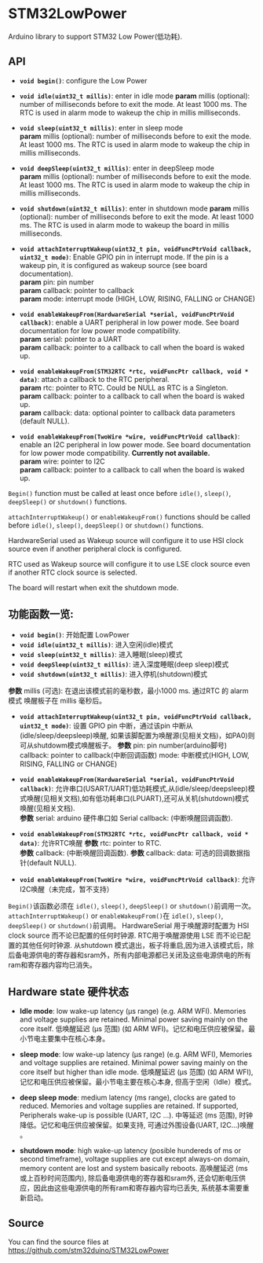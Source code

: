 # STM32LowPower
Arduino library to support STM32 Low Power(低功耗).

## API

* **`void begin()`**: configure the Low Power

* **`void idle(uint32_t millis)`**: enter in idle mode
**param** millis (optional): number of milliseconds before to exit the mode. At least 1000 ms. The RTC is used in alarm mode to wakeup the chip in millis milliseconds.

* **`void sleep(uint32_t millis)`**: enter in sleep mode  
**param** millis (optional): number of milliseconds before to exit the mode. At least 1000 ms. The RTC is used in alarm mode to wakeup the chip in millis milliseconds.

* **`void deepSleep(uint32_t millis)`**: enter in deepSleep mode  
**param** millis (optional): number of milliseconds before to exit the mode. At least 1000 ms. The RTC is used in alarm mode to wakeup the chip in millis milliseconds.

* **`void shutdown(uint32_t millis)`**: enter in shutdown mode
**param** millis (optional): number of milliseconds before to exit the mode. At least 1000 ms. The RTC is used in alarm mode to wakeup the board in millis milliseconds.

* **`void attachInterruptWakeup(uint32_t pin, voidFuncPtrVoid callback, uint32_t mode)`**: Enable GPIO pin in interrupt mode. If the pin is a wakeup pin, it is configured as wakeup source (see board documentation).  
**param** pin: pin number  
**param** callback: pointer to callback  
**param** mode: interrupt mode (HIGH, LOW, RISING, FALLING or CHANGE)  

* **`void enableWakeupFrom(HardwareSerial *serial, voidFuncPtrVoid callback)`**: enable a UART peripheral in low power mode. See board documentation for low power mode compatibility.  
**param** serial: pointer to a UART  
**param** callback: pointer to a callback to call when the board is waked up.  

* **`void enableWakeupFrom(STM32RTC *rtc, voidFuncPtr callback, void * data)`**: attach a callback to the RTC peripheral.  
**param** rtc: pointer to RTC. Could be NULL as RTC is a Singleton.  
**param** callback: pointer to a callback to call when the board is waked up.  
**param** callback: data: optional pointer to callback data parameters (default NULL).  

* **`void enableWakeupFrom(TwoWire *wire, voidFuncPtrVoid callback)`**: enable an I2C peripheral in low power mode. See board documentation for low power mode compatibility. **Currently not available.**  
**param** wire: pointer to I2C  
**param** callback: pointer to a callback to call when the board is waked up.  


`Begin()` function must be called at least once before `idle()`, `sleep()`, `deepSleep()` or `shutdown()` functions.  

`attachInterruptWakeup()` or `enableWakeupFrom()` functions should be called before `idle()`, `sleep()`, `deepSleep()` or `shutdown()` functions.  

HardwareSerial used as Wakeup source will configure it to use HSI clock source even if another peripheral clock is configured.

RTC used as Wakeup source will configure it to use LSE clock source even if another RTC clock source is selected.

The board will restart when exit the shutdown mode.  

## 功能函数一览:
* **`void begin()`**:  开始配置 LowPower
* **`void idle(uint32_t millis)`**:  进入空闲(idle)模式
* **`void sleep(uint32_t millis)`**:  进入睡眠(sleep)模式
* **`void deepSleep(uint32_t millis)`**:  进入深度睡眠(deep sleep)模式
* **`void shutdown(uint32_t millis)`**:  进入停机(shutdown)模式

**参数**  millis (可选): 在退出该模式前的毫秒数，最小1000 ms. 通过RTC 的 alarm 模式 唤醒板子在 millis 毫秒后。

* **`void attachInterruptWakeup(uint32_t pin, voidFuncPtrVoid callback, uint32_t mode)`**: 设置 GPIO pin 中断，通过该pin 中断从(idle/sleep/deepsleep)唤醒, 如果该脚配置为唤醒源(见相关文档)，如PA0)则可从shutdowm模式唤醒板子。
**参数** pin: pin number(arduino脚号)
     callback: pointer to callback(中断回调函数)
     mode: 中断模式(HIGH, LOW, RISING, FALLING or CHANGE) 

* **`void enableWakeupFrom(HardwareSerial *serial, voidFuncPtrVoid callback)`**: 允许串口(USART/UART)低功耗模式,从(idle/sleep/deepsleep)模式唤醒(见相关文档),如有低功耗串口(LPUART),还可从关机(shutdown)模式唤醒(见相关文档).  
**参数** serial: arduino 硬件串口如 Serial 
     callback: (中断唤醒回调函数).  

* **`void enableWakeupFrom(STM32RTC *rtc, voidFuncPtr callback, void * data)`**: 允许RTC唤醒
**参数**  rtc: pointer to RTC.  
**参数**  callback: (中断唤醒回调函数). 
**参数**  callback: data: 可选的回调数据指针(default NULL).  

* **`void enableWakeupFrom(TwoWire *wire, voidFuncPtrVoid callback)`**: 允许I2C唤醒（未完成，暂不支持）

`Begin()`该函数必须在 `idle()`, `sleep()`, `deepSleep()` or `shutdown()`前调用一次。  
`attachInterruptWakeup()` or `enableWakeupFrom()`在 `idle()`, `sleep()`, `deepSleep()` or `shutdown()`前调用。
HardwareSerial 用于唤醒源时配置为 HSI clock source 而不论已配置的任何时钟源.
RTC用于唤醒源使用 LSE 而不论已配置的其他任何时钟源.
从shutdown 模式退出，板子将重启,因为进入该模式后，除后备电源供电的寄存器和sram外，所有内部电源都已关闭及这些电源供电的所有ram和寄存器内容均已消失。
  
## Hardware state 硬件状态

* **Idle mode**: low wake-up latency (µs range) (e.g. ARM WFI). Memories and
voltage supplies are retained. Minimal power saving mainly on the core itself.
低唤醒延迟 (µs 范围) (如 ARM WFI)。记忆和电压供应被保留。最小节电主要集中在核心本身。

* **sleep mode**: low wake-up latency (µs range) (e.g. ARM WFI), Memories and
voltage supplies are retained. Minimal power saving mainly on the core itself but
higher than idle mode.
低唤醒延迟 (µs 范围) (如 ARM WFI), 记忆和电压供应被保留。最小节电主要在核心本身, 但高于空闲（Idle）模式。

* **deep sleep mode**: medium latency (ms range), clocks are gated to reduced. Memories
and voltage supplies are retained. If supported, Peripherals wake-up is possible (UART, I2C ...).
中等延迟 (ms 范围), 时钟降低。记忆和电压供应被保留。如果支持, 可通过外围设备(UART, I2C...)唤醒 。

* **shutdown mode**: high wake-up latency (posible hundereds of ms or second timeframe), voltage supplies are cut except always-on domain, memory content are lost and system basically reboots.
高唤醒延迟 (ms 或上百秒时间范围内), 除后备电源供电的寄存器和sram外, 还会切断电压供应，因此由这些电源供电的所有ram和寄存器内容均已丢失, 系统基本需要重新启动。

## Source
You can find the source files at  
https://github.com/stm32duino/STM32LowPower
